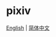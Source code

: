 # pixiv
[English](https://github.com/yfaimisaka/pixiv/blob/main/README.en.md) | [简体中文](https://github.com/yfaimisaka/pixiv/blob/main/README.zh-cn.md)

